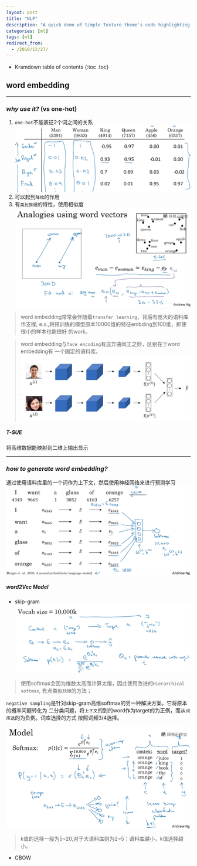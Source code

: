 ```yaml
---
layout: post
title: "NLP"
description: "A quick demo of Simple Texture theme's code highlighting features"
categories: [ml]
tags: [ml]
redirect_from:
  - /2018/12/27/
---
```


* Kramdown table of contents
{:toc .toc}

## word embedding
***
### ***why use it?*** (vs one-hot)
1. `one-hot`不能表征2个词之间的关系
![alt text](/assets/attached/pic1.PNG "embedding")
2. 可以起到`降维`的作用
3. 有`类比推理`的特性，使用相似度
![alt text](/assets/attached/pic3.PNG "sim")

> word embedding常常会伴随着`transfer learning`，背后有庞大的语料库作支撑;
e.x.,将预训练的模型原本10000维的特征embding到100维，即使很小的样本也能很好
的work。

> word embedding与`face encoding`有这异曲同工之妙，区别在于word embedding有
一个固定的语料库。
![alt text](/assets/attached/pic2.PNG "face encoding")

##### T-SUE
将高维数据能映射到二维上输出显示

***
### ***how to generate word embedding?***
通过使用语料库里的一个词作为上下文，然后使用神经网络来进行预测学习
![alt text](/assets/attached/pic4.PNG "generate")

##### word2Vec Model
* skip-gram
![alt text](/assets/attached/pic5.PNG "gram")
> 使用softmax会因为维数太高而计算太慢，因此使用改进的`Hierarchical softmax`,
有点类似`快搜`的方法；

`negative sampling`是针对skip-gram高维softmax的另一种解决方案。它将原本的概率问题转化为
二分类问题，将`上下文`的到的word作为target的为正例，而从`词库选`的为负例。词库选择的方式
按照词频3/4选择。

![alt text](/assets/attached/pic6.PNG "sample")
> k值的选择一般为5~20,对于大语料库则为2~5；语料库越小，k值选择越小。

* CBOW
